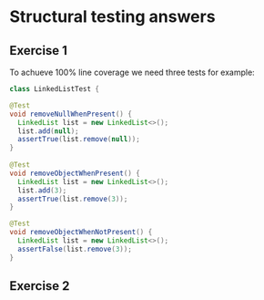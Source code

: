 # Structural testing answers
## Exercise 1
To achueve 100% line coverage we need three tests for example:
```java
class LinkedListTest {

@Test
void removeNullWhenPresent() {
  LinkedList list = new LinkedList<>();
  list.add(null);
  assertTrue(list.remove(null));
}  
  
@Test
void removeObjectWhenPresent() {
  LinkedList list = new LinkedList<>();
  list.add(3);
  assertTrue(list.remove(3));
}

@Test
void removeObjectWhenNotPresent() {
  LinkedList list = new LinkedList<>();
  assertFalse(list.remove(3));
}
```

## Exercise 2
